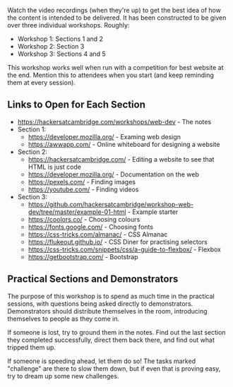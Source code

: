 <!-- 
  A guide for someone who has never met you or seen this workshop before on how to present this workshop

  Optional - Create a presenter guide only when content exists that can't be gleaned from other files
 -->

Watch the video recordings (when they're up) to get the best idea of how the content is intended to be delivered. It has been constructed to be given over three individual workshops. Roughly:

- Workshop 1: Sections 1 and 2
- Workshop 2: Section 3
- Workshop 3: Sections 4 and 5

This workshop works well when run with a competition for best website at the end. Mention this to attendees when you start (and keep reminding them at every session).

## Links to Open for Each Section

- https://hackersatcambridge.com/workshops/web-dev - The notes
- Section 1:
   - https://developer.mozilla.org/ - Examing web design
   - https://awwapp.com/ - Online whiteboard for designing a website
- Section 2:
   - https://hackersatcambridge.com/ - Editing a website to see that HTML is just code
   - https://developer.mozilla.org/ - Documentation on the web
   - https://pexels.com/ - Finding images
   - https://youtube.com/ - Finding videos
- Section 3:
   - https://github.com/hackersatcambridge/workshop-web-dev/tree/master/example-01-html - Example starter
   - https://coolors.co/ - Choosing colours
   - https://fonts.google.com/ - Choosing fonts
   - https://css-tricks.com/almanac/ - CSS Almanac
   - https://flukeout.github.io/ - CSS Diner for practising selectors
   - https://css-tricks.com/snippets/css/a-guide-to-flexbox/ - Flexbox
   - https://getbootstrap.com/ - Bootstrap

## Practical Sections and Demonstrators

The purpose of this workshop is to spend as much time in the practical sessions, with questions being asked directly to demonstrators. Demonstrators should distribute themselves in the room, introducing themselves to people as they come in.

If someone is lost, try to ground them in the notes. Find out the last section they completed successfully, direct them back there, and find out what tripped them up.

If someone is speeding ahead, let them do so! The tasks marked "challenge" are there to slow them down, but if even that is proving easy, try to dream up some new challenges.
